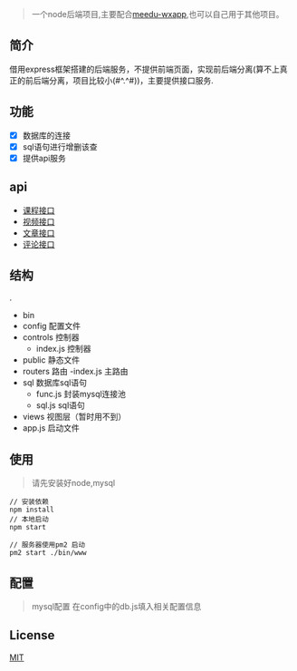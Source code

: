 > 一个node后端项目,主要配合[meedu-wxapp](https://github.com/YTU94/meedu-wxapp),也可以自己用于其他项目。

## 简介
借用express框架搭建的后端服务，不提供前端页面，实现前后端分离(算不上真正的前后端分离，项目比较小(#^.^#))，主要提供接口服务.

## 功能
- [x] 数据库的连接
- [x] sql语句进行增删该查
- [x] 提供api服务

## api
+ [课程接口](./api/课程接口.md)
+ [视频接口](./api/视频接口.md)
+ [文章接口](./api/文章接口.md)
+ [评论接口](./api/评论接口.md)

## 结构
.
+ bin
+ config 配置文件
+ controls 控制器
  - index.js 控制器
+ public 静态文件
+ routers 路由
  -index.js 主路由
+ sql 数据库sql语句
  - func.js 封装mysql连接池
  - sql.js sql语句
+ views 视图层（暂时用不到）
+ app.js 启动文件

## 使用
> 请先安装好node,mysql

```
// 安装依赖
npm install
// 本地启动
npm start

// 服务器使用pm2 启动
pm2 start ./bin/www
```

## 配置
> mysql配置 在config中的db.js填入相关配置信息

## License
[MIT](http://opensource.org/licenses/MIT)
